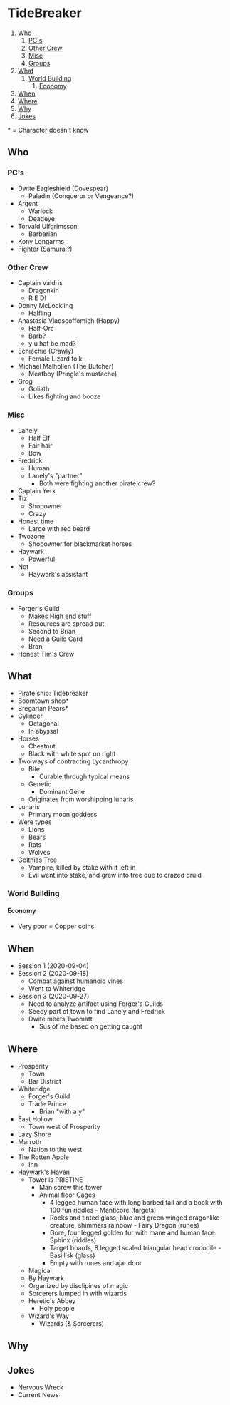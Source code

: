 # TideBreaker

1. [Who](#who)
   1. [PC's](#pcs)
   2. [Other Crew](#other-crew)
   3. [Misc](#misc)
   4. [Groups](#groups)
2. [What](#what)
   1. [World Building](#world-building)
      1. [Economy](#economy)
3. [When](#when)
4. [Where](#where)
5. [Why](#why)
6. [Jokes](#jokes)

\* = Character doesn't know

## Who

### PC's

- Dwite Eagleshield (Dovespear)
  - Paladin (Conqueror or Vengeance?)
- Argent
  - Warlock
  - Deadeye
- Torvald Ulfgrimsson
  - Barbarian
- Kony Longarms
- Fighter (Samurai?)

### Other Crew

- Captain Valdris
  - Dragonkin
  - R E D!
- Donny McLockling
  - Halfling
- Anastasia Vladscoffomich (Happy)
  - Half-Orc
  - Barb?
  - y u haf be mad?
- Echiechie (Crawly)
  - Female Lizard folk
- Michael Malhollen (The Butcher)
  - Meatboy (Pringle's mustache)
- Grog
  - Goliath
  - Likes fighting and booze

### Misc

- Lanely
  - Half Elf
  - Fair hair
  - Bow
- Fredrick
  - Human
  - Lanely's "partner"
    - Both were fighting another pirate crew?
- Captain Yerk
- Tiz
  - Shopowner
  - Crazy
- Honest time
  - Large with red beard
- Twozone
  - Shopowner for blackmarket horses
- Haywark
  - Powerful
- Not
  - Haywark's assistant

### Groups

- Forger's Guild
  - Makes High end stuff
  - Resources are spread out
  - Second to Brian
  - Need a Guild Card
  - Bran
- Honest Tim's Crew

## What

- Pirate ship: Tidebreaker
- Boomtown shop\*
- Bregarian Pears\*
- Cylinder
  - Octagonal
  - In abyssal
- Horses
  - Chestnut
  - Black with white spot on right
- Two ways of contracting Lycanthropy
  - Bite
    - Curable through typical means
  - Genetic
    - Dominant Gene
  - Originates from worshipping lunaris
- Lunaris
  - Primary moon goddess
- Were types
  - Lions
  - Bears
  - Rats
  - Wolves
- Golthias Tree
  - Vampire, killed by stake with it left in
  - Evil went into stake, and grew into tree due to crazed druid

### World Building

#### Economy

- Very poor = Copper coins

## When

- Session 1 (2020-09-04)
- Session 2 (2020-09-18)
  - Combat against humanoid vines
  - Went to Whiteridge
- Session 3 (2020-09-27)
  - Need to analyze artifact using Forger's Guilds
  - Seedy part of town to find Lanely and Fredrick
  - Dwite meets Twomatt
    - Sus of me based on getting caught

## Where

- Prosperity
  - Town
  - Bar District
- Whiteridge
  - Forger's Guild
  - Trade Prince
    - Brian "with a y"
- East Hollow
  - Town west of Prosperity
- Lazy Shore
- Marroth
  - Nation to the west
- The Rotten Apple
  - Inn
- Haywark's Haven
  - Tower is PRISTINE
    - Man screw this tower
    - Animal floor Cages
      - 4 legged human face with long barbed tail and a book with 100 fun
        riddles - Manticore (targets)
      - Rocks and tinted glass, blue and green winged dragonlike creature,
        shimmers rainbow - Fairy Dragon (runes)
      - Gore, four legged golden fur with mane and human face. Sphinx (riddles)
      - Target boards, 8 legged scaled triangular head crocodile - Basillisk
        (glass)
      - Empty with runes and ajar door
  - Magical
  - By Haywark
  - Organized by disclipines of magic
  - Sorcerers lumped in with wizards
  - Heretic's Abbey
    - Holy people
  - Wizard's Way
    - Wizards (& Sorcerers)

## Why

## Jokes

- Nervous Wreck
- Current News
